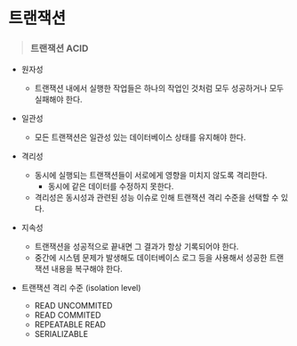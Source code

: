 # 트랜잭션

> ### 트랜잭션 ACID

- 원자성
  - 트랜잭션 내에서 실행한 작업들은 하나의 작업인 것처럼 모두 성공하거나 모두 실패해야 한다.
- 일관성
  - 모든 트랜잭션은 일관성 있는 데이터베이스 상태를 유지해야 한다.
- 격리성
  - 동시에 실행되는 트랜잭션들이 서로에게 영향을 미치지 않도록 격리한다.
    - 동시에 같은 데이터를 수정하지 못한다.
  - 격리성은 동시성과 관련된 성능 이슈로 인해 트랜잭션 격리 수준을 선택할 수 있다.
- 지속성
  - 트랜잭션을 성공적으로 끝내면 그 결과가 항상 기록되어야 한다.
  - 중간에 시스템 문제가 발생해도 데이터베이스 로그 등을 사용해서 성공한 트랜잭션 내용을 복구해야 한다.



- 트랜잭션 격리 수준 (isolation level)
  - READ UNCOMMITED
  - READ COMMITED
  - REPEATABLE READ
  - SERIALIZABLE
